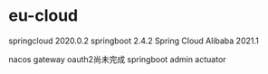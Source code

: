 # eu-cloud
springcloud 2020.0.2 
springboot 2.4.2 
Spring Cloud Alibaba 2021.1

nacos
gateway
oauth2尚未完成
springboot admin
actuator

